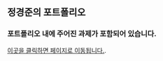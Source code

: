 ## 정경준의 포트폴리오

### 포트폴리오 내에 주어진 과제가 포함되어 있습니다.

[이곳을 클릭하면 페이지로 이동됩니다.](https://snazzy-trifle-bc8201.netlify.app/).
